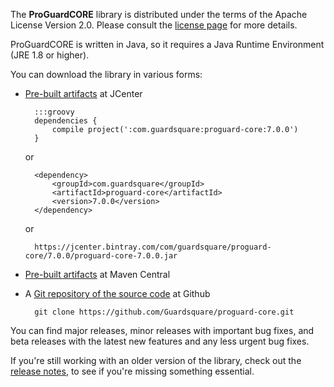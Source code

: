 The **ProGuardCORE** library is distributed under the terms of the Apache
License Version 2.0. Please consult the [license page](license.md) for more
details.

ProGuardCORE is written in Java, so it requires a Java Runtime Environment
(JRE 1.8 or higher).

You can download the library in various forms:

- [Pre-built artifacts](https://bintray.com/guardsquare/proguard) at JCenter

        :::groovy
        dependencies {
            compile project(':com.guardsquare:proguard-core:7.0.0')
        }

    or

        <dependency>
            <groupId>com.guardsquare</groupId>
            <artifactId>proguard-core</artifactId>
            <version>7.0.0</version>
        </dependency>

    or

        https://jcenter.bintray.com/com/guardsquare/proguard-core/7.0.0/proguard-core-7.0.0.jar

- [Pre-built artifacts](https://search.maven.org/search?q=g:com.guardsquare) at Maven Central

- A [Git repository of the source code](https://github.com/Guardsquare/proguard-core) at Github

        git clone https://github.com/Guardsquare/proguard-core.git

You can find major releases, minor releases with important bug fixes, and
beta releases with the latest new features and any less urgent bug fixes.

If you're still working with an older version of the library, check out the
[release notes](releasenotes.md), to see if you're missing something essential.
